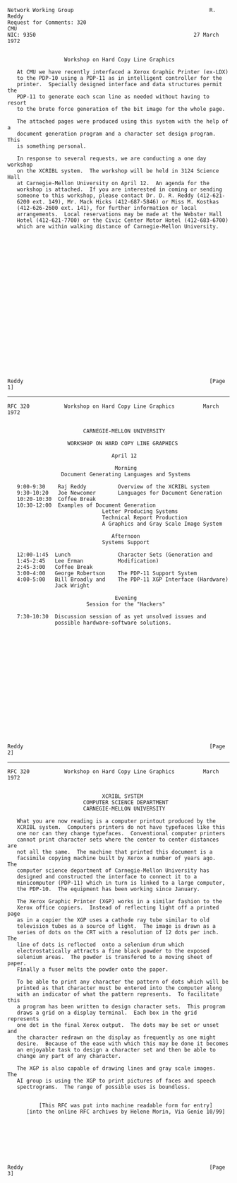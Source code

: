     Network Working Group                                           R. Reddy
    Request for Comments: 320                                            CMU
    NIC: 9350                                                  27 March 1972


                      Workshop on Hard Copy Line Graphics

       At CMU we have recently interfaced a Xerox Graphic Printer (ex-LDX)
       to the PDP-10 using a PDP-11 as in intelligent controller for the
       printer.  Specially designed interface and data structures permit the
       PDP-11 to generate each scan line as needed without having to resort
       to the brute force generation of the bit image for the whole page.

       The attached pages were produced using this system with the help of a
       document generation program and a character set design program.  This
       is something personal.

       In response to several requests, we are conducting a one day workshop
       on the XCRIBL system.  The workshop will be held in 3124 Science Hall
       at Carnegie-Mellon University on April 12.  An agenda for the
       workshop is attached.  If you are interested in coming or sending
       someone to this workshop, please contact Dr. D. R. Reddy (412-621-
       6200 ext. 149), Mr. Mack Hicks (412-687-5846) or Miss M. Kostkas
       (412-626-2600 ext. 141), for further information or local
       arrangements.  Local reservations may be made at the Webster Hall
       Hotel (412-621-7700) or the Civic Center Motor Hotel (412-683-6700)
       which are within walking distance of Carnegie-Mellon University.
























    Reddy                                                           [Page 1]

------------------------------------------------------------------------

``` newpage
RFC 320           Workshop on Hard Copy Line Graphics         March 1972


                        CARNEGIE-MELLON UNIVERSITY

                   WORKSHOP ON HARD COPY LINE GRAPHICS

                                 April 12

                                  Morning
                 Document Generating Languages and Systems

   9:00-9:30    Raj Reddy          Overview of the XCRIBL system
   9:30-10:20   Joe Newcomer       Languages for Document Generation
   10:20-10:30  Coffee Break
   10:30-12:00  Examples of Document Generation
                              Letter Producing Systems
                              Technical Report Production
                              A Graphics and Gray Scale Image System

                                 Afternoon
                              Systems Support

   12:00-1:45  Lunch               Character Sets (Generation and
   1:45-2:45   Lee Erman           Modification)
   2:45-3:00   Coffee Break
   3:00-4:00   George Robertson    The PDP-11 Support System
   4:00-5:00   Bill Broadly and    The PDP-11 XGP Interface (Hardware)
               Jack Wright

                                  Evening
                         Session for the "Hackers"

   7:30-10:30  Discussion session of as yet unsolved issues and
               possible hardware-software solutions.



















Reddy                                                           [Page 2]
```

------------------------------------------------------------------------

``` newpage
RFC 320           Workshop on Hard Copy Line Graphics         March 1972


                              XCRIBL SYSTEM
                        COMPUTER SCIENCE DEPARTMENT
                        CARNEGIE-MELLON UNIVERSITY

   What you are now reading is a computer printout produced by the
   XCRIBL system.  Computers printers do not have typefaces like this
   one nor can they change typefaces.  Conventional computer printers
   cannot print character sets where the center to center distances are
   not all the same.  The machine that printed this document is a
   facsimile copying machine built by Xerox a number of years ago.  The
   computer science department of Carnegie-Mellon University has
   designed and constructed the interface to connect it to a
   minicomputer (PDP-11) which in turn is linked to a large computer,
   the PDP-10.  The equipment has been working since January.

   The Xerox Graphic Printer (XGP) works in a similar fashion to the
   Xerox office copiers.  Instead of reflecting light off a printed page
   as in a copier the XGP uses a cathode ray tube similar to old
   television tubes as a source of light.  The image is drawn as a
   series of dots on the CRT with a resolution of 12 dots per inch.  The
   line of dots is reflected  onto a selenium drum which
   electrostatically attracts a fine black powder to the exposed
   selenium areas.  The powder is transfered to a moving sheet of paper.
   Finally a fuser melts the powder onto the paper.

   To be able to print any character the pattern of dots which will be
   printed as that character must be entered into the computer along
   with an indicator of what the pattern represents.  To facilitate this
   a program has been written to design character sets.  This program
   draws a grid on a display terminal.  Each box in the grid represents
   one dot in the final Xerox output.  The dots may be set or unset and
   the character redrawn on the display as frequently as one might
   desire.  Because of the ease with which this may be done it becomes
   an enjoyable task to design a character set and then be able to
   change any part of any character.

   The XGP is also capable of drawing lines and gray scale images.  The
   AI group is using the XGP to print pictures of faces and speech
   spectrograms.  The range of possible uses is boundless.


          [This RFC was put into machine readable form for entry]
      [into the online RFC archives by Helene Morin, Via Genie 10/99]








Reddy                                                           [Page 3]
```
